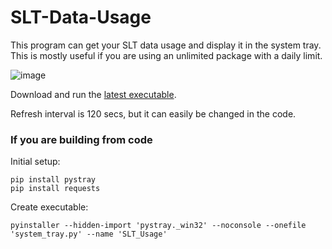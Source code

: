 # SLT-Data-Usage
This program can get your SLT data usage and display it in the system tray. This is mostly useful if you are using an unlimited package with a daily limit.

![image](https://user-images.githubusercontent.com/12431727/128552259-83c8b8ea-4b40-476a-ad6d-f8761d81604a.png)

Download and run the [latest executable](https://github.com/kmchmk/SLT-Data-Usage/releases/latest).

Refresh interval is 120 secs, but it can easily be changed in the code.


### If you are building from code

Initial setup:
```
pip install pystray
pip install requests
```

Create executable:
```
pyinstaller --hidden-import 'pystray._win32' --noconsole --onefile 'system_tray.py' --name 'SLT_Usage'
```
